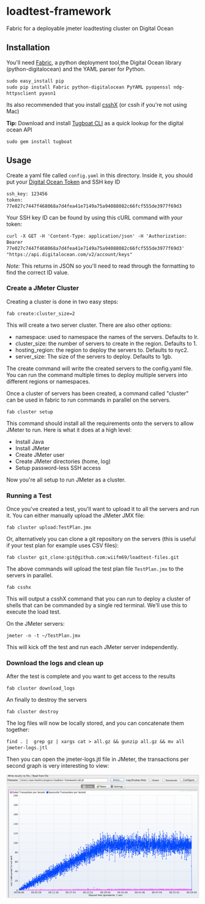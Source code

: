 # loadtest-framework

Fabric for a deployable jmeter loadtesting cluster on Digital Ocean

## Installation

You'll need [Fabric](http://www.fabfile.org/), a python deployment tool,the Digital Ocean library (python-digitalocean) and the YAML parser for Python.

```
sudo easy_install pip
sudo pip install Fabric python-digitalocean PyYAML pyopenssl ndg-httpsclient pyasn1
```

Its also recommended that you install [csshX](https://github.com/brockgr/csshx) (or cssh if you're not using Mac)

**Tip:** Download and install [Tugboat CLI](https://github.com/pearkes/tugboat) as a quick lookup for the digital ocean API

```
sudo gem install tugboat
```

## Usage

Create a yaml file called <code>config.yaml</code> in this directory. Inside it, you should put your [Digital Ocean Token](https://www.digitalocean.com/community/tutorials/how-to-use-the-digitalocean-api-v2) and SSH key ID

```
ssh_key: 123456
token: 77e027c7447f468068a7d4fea41e7149a75a94088082c66fcf555de3977f69d3
```

Your SSH key ID can be found by using this cURL command with *your* token:
```
curl -X GET -H 'Content-Type: application/json' -H 'Authorization: Bearer 77e027c7447f468068a7d4fea41e7149a75a94088082c66fcf555de3977f69d3' "https://api.digitalocean.com/v2/account/keys"
```
*Note:* This returns in JSON so you'll need to read through the formatting to find the correct ID value.

### Create a JMeter Cluster

Creating a cluster is done in two easy steps:

```
fab create:cluster_size=2
```

This will create a two server cluster. There are also other options:

* namespace: used to namespace the names of the servers. Defaults to lr.
* cluster_size: the number of servers to create in the region. Defaults to 1.
* hosting_region: the region to deploy the servers to. Defaults to nyc2.
* server_size: The size of the servers to deploy. Defaults to 1gb.

The create command will write the created servers to the config.yaml file. You can run the command multiple times to deploy multiple servers into different regions or namespaces.

Once a cluster of servers has been created, a command called "cluster" can be used in fabric to run commands in parallel on the servers.

```
fab cluster setup
```

This command should install all the requirements onto the servers to allow JMeter to run. Here is what it does at a high level:

* Install Java
* Install JMeter
* Create JMeter user
* Create JMeter directories (home, log)
* Setup password-less SSH access

Now you're all setup to run JMeter as a cluster.

### Running a Test

Once you've created a test, you'll want to upload it to all the servers and run it. You can either manually upload the JMeter JMX file:

```
fab cluster upload:TestPlan.jmx
```

Or, alternatively you can clone a git repository on the servers (this is useful if your test plan for example uses CSV files):

```
fab cluster git_clone:git@github.com:wiifm69/loadtest-files.git
```

The above commands will upload the test plan file <code>TestPlan.jmx</code> to the servers in parallel.

```
fab csshx
```

This will output a csshX command that you can run to deploy a cluster of shells that can be commanded by a single red terminal. We'll use this to execute the load test.

On the JMeter servers:

```
jmeter -n -t ~/TestPlan.jmx
```

This will kick off the test and run each JMeter server independently.

### Download the logs and clean up

After the test is complete and you want to get access to the results

```
fab cluster download_logs
```

An finally to destroy the servers

```
fab cluster destroy
```

The log files will now be locally stored, and you can concatenate them together:

```
find . |  grep gz | xargs cat > all.gz && gunzip all.gz && mv all jmeter-logs.jtl
```

Then you can open the jmeter-logs.jtl file in JMeter, the transactions per second graph is very interesting to view:

![transactions per second graph example](images/transaction-per-second.png)
